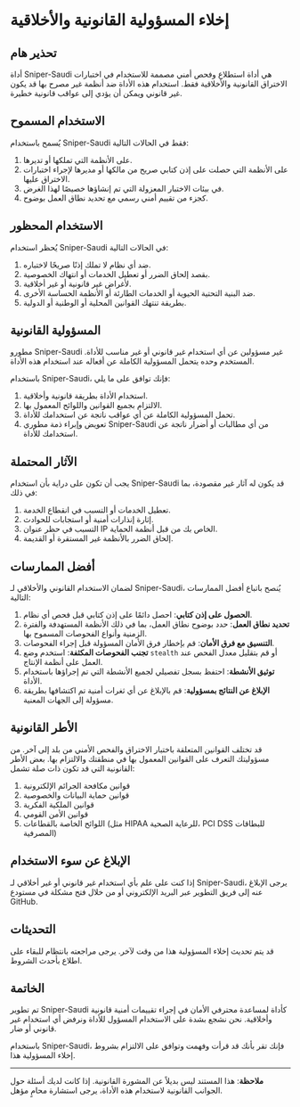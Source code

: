 # إخلاء المسؤولية القانونية والأخلاقية

## تحذير هام

أداة Sniper-Saudi هي أداة استطلاع وفحص أمني مصممة للاستخدام في اختبارات الاختراق القانونية والأخلاقية فقط. استخدام هذه الأداة ضد أنظمة غير مصرح بها قد يكون غير قانوني ويمكن أن يؤدي إلى عواقب قانونية خطيرة.

## الاستخدام المسموح

يُسمح باستخدام Sniper-Saudi فقط في الحالات التالية:

1. على الأنظمة التي تملكها أو تديرها.
2. على الأنظمة التي حصلت على إذن كتابي صريح من مالكها أو مديرها لإجراء اختبارات الاختراق عليها.
3. في بيئات الاختبار المعزولة التي تم إنشاؤها خصيصًا لهذا الغرض.
4. كجزء من تقييم أمني رسمي مع تحديد نطاق العمل بوضوح.

## الاستخدام المحظور

يُحظر استخدام Sniper-Saudi في الحالات التالية:

1. ضد أي نظام لا تملك إذنًا صريحًا لاختباره.
2. بقصد إلحاق الضرر أو تعطيل الخدمات أو انتهاك الخصوصية.
3. لأغراض غير قانونية أو غير أخلاقية.
4. ضد البنية التحتية الحيوية أو الخدمات الطارئة أو الأنظمة الحساسة الأخرى.
5. بطريقة تنتهك القوانين المحلية أو الوطنية أو الدولية.

## المسؤولية القانونية

مطورو Sniper-Saudi غير مسؤولين عن أي استخدام غير قانوني أو غير مناسب للأداة. المستخدم وحده يتحمل المسؤولية الكاملة عن أفعاله عند استخدام هذه الأداة.

باستخدام Sniper-Saudi، فإنك توافق على ما يلي:

1. استخدام الأداة بطريقة قانونية وأخلاقية.
2. الالتزام بجميع القوانين واللوائح المعمول بها.
3. تحمل المسؤولية الكاملة عن أي عواقب ناتجة عن استخدامك للأداة.
4. تعويض وإبراء ذمة مطوري Sniper-Saudi من أي مطالبات أو أضرار ناتجة عن استخدامك للأداة.

## الآثار المحتملة

يجب أن تكون على دراية بأن استخدام Sniper-Saudi قد يكون له آثار غير مقصودة، بما في ذلك:

1. تعطيل الخدمات أو التسبب في انقطاع الخدمة.
2. إثارة إنذارات أمنية أو استجابات للحوادث.
3. التسبب في حظر عنوان IP الخاص بك من قبل أنظمة الحماية.
4. إلحاق الضرر بالأنظمة غير المستقرة أو القديمة.

## أفضل الممارسات

لضمان الاستخدام القانوني والأخلاقي لـ Sniper-Saudi، يُنصح باتباع أفضل الممارسات التالية:

1. **الحصول على إذن كتابي**: احصل دائمًا على إذن كتابي قبل فحص أي نظام.
2. **تحديد نطاق العمل**: حدد بوضوح نطاق العمل، بما في ذلك الأنظمة المستهدفة والفترة الزمنية وأنواع الفحوصات المسموح بها.
3. **التنسيق مع فرق الأمان**: قم بإخطار فرق الأمان المسؤولة قبل إجراء الفحوصات.
4. **تجنب الفحوصات المكثفة**: استخدم وضع `stealth` أو قم بتقليل معدل الفحص عند العمل على أنظمة الإنتاج.
5. **توثيق الأنشطة**: احتفظ بسجل تفصيلي لجميع الأنشطة التي تم إجراؤها باستخدام الأداة.
6. **الإبلاغ عن النتائج بمسؤولية**: قم بالإبلاغ عن أي ثغرات أمنية تم اكتشافها بطريقة مسؤولة إلى الجهات المعنية.

## الأطر القانونية

قد تختلف القوانين المتعلقة باختبار الاختراق والفحص الأمني من بلد إلى آخر. من مسؤوليتك التعرف على القوانين المعمول بها في منطقتك والالتزام بها. بعض الأطر القانونية التي قد تكون ذات صلة تشمل:

1. قوانين مكافحة الجرائم الإلكترونية
2. قوانين حماية البيانات والخصوصية
3. قوانين الملكية الفكرية
4. قوانين الأمن القومي
5. اللوائح الخاصة بالقطاعات (مثل HIPAA للرعاية الصحية، PCI DSS للبطاقات المصرفية)

## الإبلاغ عن سوء الاستخدام

إذا كنت على علم بأي استخدام غير قانوني أو غير أخلاقي لـ Sniper-Saudi، يرجى الإبلاغ عنه إلى فريق التطوير عبر البريد الإلكتروني أو من خلال فتح مشكلة في مستودع GitHub.

## التحديثات

قد يتم تحديث إخلاء المسؤولية هذا من وقت لآخر. يرجى مراجعته بانتظام للبقاء على اطلاع بأحدث الشروط.

## الخاتمة

تم تطوير Sniper-Saudi كأداة لمساعدة محترفي الأمان في إجراء تقييمات أمنية قانونية وأخلاقية. نحن نشجع بشدة على الاستخدام المسؤول للأداة ونرفض أي استخدام غير قانوني أو ضار.

باستخدام Sniper-Saudi، فإنك تقر بأنك قد قرأت وفهمت وتوافق على الالتزام بشروط إخلاء المسؤولية هذا.

---

**ملاحظة**: هذا المستند ليس بديلاً عن المشورة القانونية. إذا كانت لديك أسئلة حول الجوانب القانونية لاستخدام هذه الأداة، يرجى استشارة محامٍ مؤهل.